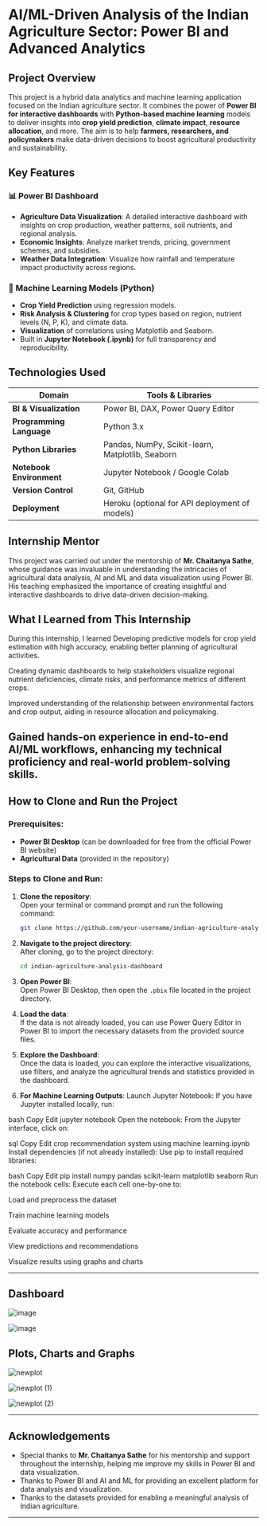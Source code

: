 # AI/ML-Driven Analysis of the Indian Agriculture Sector: Power BI and Advanced Analytics

## Project Overview
This project is a hybrid data analytics and machine learning application focused on the Indian agriculture sector. It combines the power of **Power BI for interactive dashboards** with **Python-based machine learning** models to deliver insights into **crop yield prediction**, **climate impact**, **resource allocation**, and more.
The aim is to help **farmers, researchers, and policymakers** make data-driven decisions to boost agricultural productivity and sustainability.

## Key Features
### 📊 Power BI Dashboard
- **Agriculture Data Visualization**: A detailed interactive dashboard with insights on crop production, weather patterns, soil nutrients, and regional analysis.
- **Economic Insights**: Analyze market trends, pricing, government schemes, and subsidies.
- **Weather Data Integration**: Visualize how rainfall and temperature impact productivity across regions.

### 🤖 Machine Learning Models (Python)
- **Crop Yield Prediction** using regression models.
- **Risk Analysis & Clustering** for crop types based on region, nutrient levels (N, P, K), and climate data.
- **Visualization** of correlations using Matplotlib and Seaborn.
- Built in **Jupyter Notebook (.ipynb)** for full transparency and reproducibility.

## Technologies Used
| Domain              | Tools & Libraries                                       |
|---------------------|--------------------------------------------------------|
| **BI & Visualization** | Power BI, DAX, Power Query Editor                  |
| **Programming Language** | Python 3.x                                       |
| **Python Libraries** | Pandas, NumPy, Scikit-learn, Matplotlib, Seaborn     |
| **Notebook Environment** | Jupyter Notebook / Google Colab                |
| **Version Control** | Git, GitHub                                            |
| **Deployment** | Heroku (optional for API deployment of models)              |

## Internship Mentor
This project was carried out under the mentorship of **Mr. Chaitanya Sathe**, whose guidance was invaluable in understanding the intricacies of agricultural data analysis, AI and ML and data visualization using Power BI. His teaching emphasized the importance of creating insightful and interactive dashboards to drive data-driven decision-making.

## What I Learned from This Internship
During this internship, I learned 
Developing predictive models for crop yield estimation with high accuracy, enabling better planning of agricultural activities.

Creating dynamic dashboards to help stakeholders visualize regional nutrient deficiencies, climate risks, and performance metrics of different crops.

Improved understanding of the relationship between environmental factors and crop output, aiding in resource allocation and policymaking.

Gained hands-on experience in end-to-end AI/ML workflows, enhancing my technical proficiency and real-world problem-solving skills.
---

## How to Clone and Run the Project

### Prerequisites:
- **Power BI Desktop** (can be downloaded for free from the official Power BI website)
- **Agricultural Data** (provided in the repository)

### Steps to Clone and Run:

1. **Clone the repository**:  
   Open your terminal or command prompt and run the following command:
   ```bash
   git clone https://github.com/your-username/indian-agriculture-analysis-dashboard.git
   ```

2. **Navigate to the project directory**:  
   After cloning, go to the project directory:
   ```bash
   cd indian-agriculture-analysis-dashboard
   ```

3. **Open Power BI**:  
   Open Power BI Desktop, then open the `.pbix` file located in the project directory.

4. **Load the data**:  
   If the data is not already loaded, you can use Power Query Editor in Power BI to import the necessary datasets from the provided source files.

5. **Explore the Dashboard**:  
   Once the data is loaded, you can explore the interactive visualizations, use filters, and analyze the agricultural trends and statistics provided in the dashboard.


6. **For Machine Learning Outputs**:
Launch Jupyter Notebook:
If you have Jupyter installed locally, run:

bash
Copy
Edit
jupyter notebook
Open the notebook:
From the Jupyter interface, click on:

sql
Copy
Edit
crop recommendation system using machine learning.ipynb
Install dependencies (if not already installed): Use pip to install required libraries:

bash
Copy
Edit
pip install numpy pandas scikit-learn matplotlib seaborn
Run the notebook cells:
Execute each cell one-by-one to:

Load and preprocess the dataset

Train machine learning models

Evaluate accuracy and performance

View predictions and recommendations

Visualize results using graphs and charts



---
## Dashboard
   ![image](https://github.com/user-attachments/assets/82f989d8-5515-4688-98a7-92de64a4255d)

   ![image](https://github.com/user-attachments/assets/276bfba6-2122-42c9-b21c-83df6099ae70)


## Plots, Charts and Graphs
   ![newplot](https://github.com/user-attachments/assets/a6327d51-3347-42b3-adaa-7d28f88bf488)

   ![newplot (1)](https://github.com/user-attachments/assets/60dd78a5-20c5-46b9-b41f-aa7dd89f612c)

   ![newplot (2)](https://github.com/user-attachments/assets/a6fe9140-5ec0-4602-96fd-164e48a398a8)

---
## Acknowledgements
- Special thanks to **Mr. Chaitanya Sathe** for his mentorship and support throughout the internship, helping me improve my skills in Power BI and data visualization.
- Thanks to Power BI and AI and ML for providing an excellent platform for data analysis and visualization.
- Thanks to the datasets provided for enabling a meaningful analysis of Indian agriculture.

---

